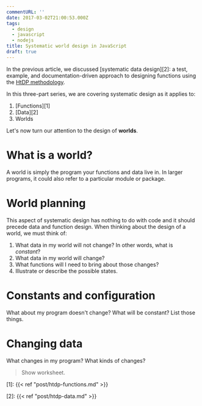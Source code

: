 ```yaml
---
commentURL: ''
date: 2017-03-02T21:00:53.000Z
tags:
  - design
  - javascript
  - nodejs
title: Systematic world design in JavaScript
draft: true
---
```


In the previous article, we discussed [systematic data design][2]: a test, example, and documentation-driven approach to designing functions using the [HtDP methodology][3].

In this three-part series, we are covering systematic design as it applies to:

1. [Functions][1]
2. [Data][2]
3. Worlds

Let's now turn our attention to the design of **worlds**.

# What is a world?

A world is simply the program your functions and data live in. In larger programs, it could also refer to a particular module or package.

# World planning

This aspect of systematic design has nothing to do with code and it should precede data and function design. When thinking about the design of a world, we must think of:

1. What data in my world will not change? In other words, what is _constant_?
2. What data in my world will change?
3. What functions will I need to bring about those changes?
4. Illustrate or describe the possible states.

# Constants and configuration

What about my program doesn't change? What will be constant? List those things.

# Changing data

What changes in my program? What kinds of changes?

> Show worksheet.

[1]: {{< ref "post/htdp-functions.md" >}}

[2]: {{< ref "post/htdp-data.md" >}}

[3]: http://www.ccs.neu.edu/home/matthias/HtDP2e

